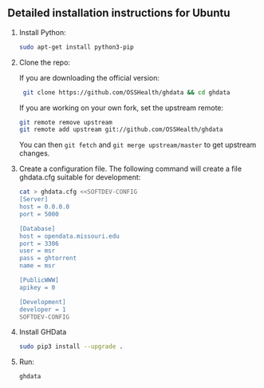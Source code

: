 ## Detailed installation instructions for Ubuntu

  1. Install Python:

      ```bash
      sudo apt-get install python3-pip
      ```

  2. Clone the repo:

     If you are downloading the official version:

     ```bash
      git clone https://github.com/OSSHealth/ghdata && cd ghdata
      ```

     If you are working on your own fork, set the upstream remote:

     ```bash
     git remote remove upstream
     git remote add upstream git://github.com/OSSHealth/ghdata
     ```

     You can then `git fetch` and `git merge upstream/master` to get upstream changes.

  
  3. Create a configuration file. The following command will create
     a file ghdata.cfg suitable for development:

      ```bash
      cat > ghdata.cfg <<SOFTDEV-CONFIG
      [Server]
      host = 0.0.0.0
      port = 5000

      [Database]
      host = opendata.missouri.edu
      port = 3306
      user = msr
      pass = ghtorrent
      name = msr

      [PublicWWW]
      apikey = 0

      [Development]
      developer = 1
      SOFTDEV-CONFIG
      ```

  4. Install GHData

      ```bash
      sudo pip3 install --upgrade .
      ```

  4. Run:

      ```bash
      ghdata
      ```
